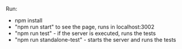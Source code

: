 Run:
- npm install
- "npm run start" to see the page, runs in localhost:3002
- "npm run test" - if the server is executed, runs the tests
- "npm run standalone-test" - starts the server and runs the tests